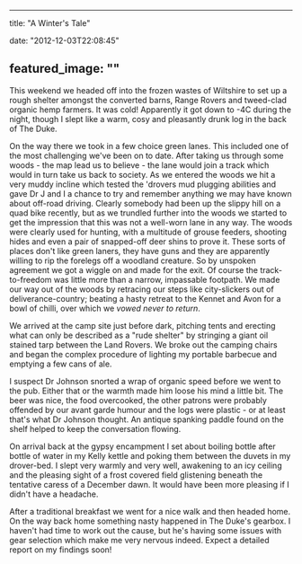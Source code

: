 
---
title: "A Winter's Tale"

date: "2012-12-03T22:08:45"

featured_image: ""
---



This weekend we headed off into the frozen wastes of Wiltshire to set up a rough shelter amongst the converted barns, Range Rovers and tweed-clad organic hemp farmers.  It was cold!  Apparently it got down to -4C during the night, though I slept like a warm, cosy and pleasantly drunk log in the back of The Duke.

On the way there we took in a few choice green lanes.  This included one of the most challenging we've been on to date.  After taking us through some woods - the map lead us to believe - the lane would join a track which would in turn take us back to society.  As we entered the woods we hit a very muddy incline which tested the 'drovers mud plugging abilities and gave Dr J and I a chance to try and remember anything we may have known about off-road driving.  Clearly somebody had been up the slippy hill on a quad bike recently, but as we trundled further into the woods we started to get the impression that this was not a well-worn lane in any way.  The woods were clearly used for hunting, with a multitude of grouse feeders, shooting hides and even a pair of snapped-off deer shins to prove it.  These sorts of places don't like green laners, they have guns and they are apparently willing to rip the forelegs off a woodland creature.  So by unspoken agreement we got a wiggle on and made for the exit.  Of course the track-to-freedom was little more than a narrow, impassable footpath.  We made our way out of the woods by retracing our steps like city-slickers out of deliverance-country; beating a hasty retreat to the Kennet and Avon for a bowl of chilli, over which we *vowed never to return*.



We arrived at the camp site just before dark, pitching tents and erecting what can only be described as a "rude shelter" by stringing a giant oil stained tarp between the Land Rovers.  We broke out the camping chairs and began the complex procedure of lighting my portable barbecue and emptying a few cans of ale.

I suspect Dr Johnson snorted a wrap of organic speed before we went to the pub.  Either that or the warmth made him loose his mind a little bit.  The beer was nice, the food overcooked, the other patrons were probably offended by our avant garde humour and the logs were plastic - or at least that's what Dr Johnson thought.  An antique spanking paddle found on the shelf helped to keep the conversation flowing.

On arrival back at the gypsy encampment I set about boiling bottle after bottle of water in my Kelly kettle and poking them between the duvets in my drover-bed.  I slept very warmly and very well, awakening to an icy ceiling and the pleasing sight of a frost covered field glistening beneath the tentative caress of a December dawn.  It would have been more pleasing if I didn't have a headache.

After a traditional breakfast we went for a nice walk and then headed home.  On the way back home something nasty happened in The Duke's gearbox.  I haven't had time to work out the cause, but he's having some issues with gear selection which make me very nervous indeed.  Expect a detailed report on my findings soon!
